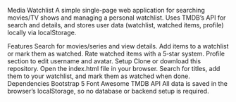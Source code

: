 Media Watchlist
A simple single-page web application for searching movies/TV shows and managing a personal watchlist. Uses TMDB’s API for search and details, and stores user data (watchlist, watched items, profile) locally via localStorage.

Features
Search for movies/series and view details.
Add items to a watchlist or mark them as watched.
Rate watched items with a 5‑star system.
Profile section to edit username and avatar.
Setup
Clone or download this repository.
Open the index.html file in your browser.
Search for titles, add them to your watchlist, and mark them as watched when done.
Dependencies
Bootstrap 5
Font Awesome
TMDB API
All data is saved in the browser’s localStorage, so no database or backend setup is required.
